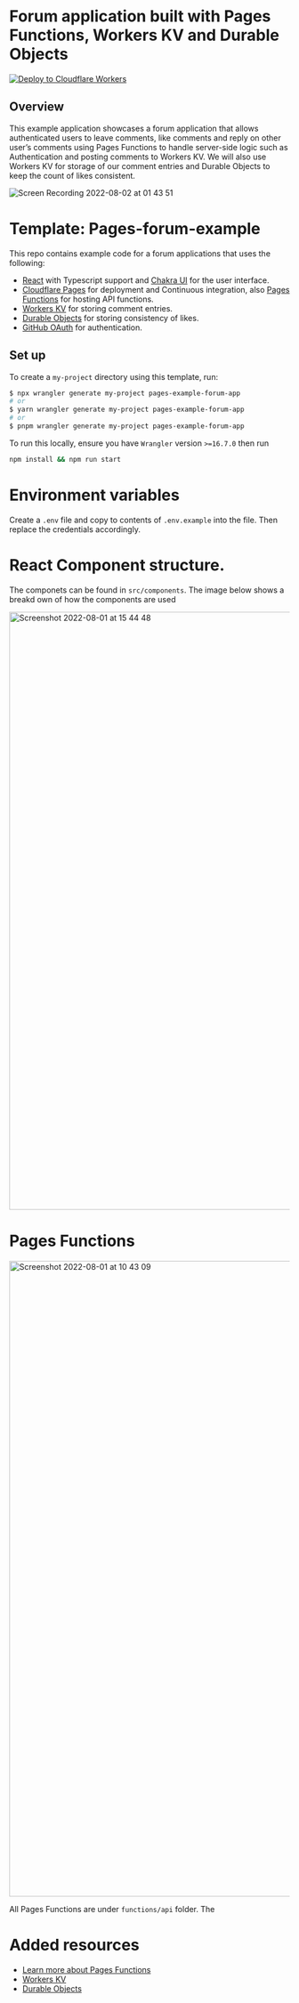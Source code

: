 # Forum application built with Pages Functions, Workers KV and Durable Objects

[![Deploy to Cloudflare Workers](https://deploy.workers.cloudflare.com/button)](https://deploy.workers.cloudflare.com/?url=https://github.com/cloudflare/templates/tree/main/pages-example-forum-app)

## Overview

This example application showcases a forum application that allows authenticated users to leave comments, like comments and reply on other user’s comments using Pages Functions to handle server-side logic such as Authentication and posting comments to Workers KV. We will also use Workers KV for storage of our comment entries and Durable Objects to keep the count of likes consistent.

![Screen Recording 2022-08-02 at 01 43 51](https://user-images.githubusercontent.com/35943047/182391704-ef720814-8c05-45d1-9e30-ade7e9ce6e74.gif)

# Template: Pages-forum-example

This repo contains example code for a forum applications that uses the following:

- [React](https://create-react-app.dev/) with Typescript support and [Chakra UI](https://chakra-ui.com/) for the user interface.
- [Cloudflare Pages](https://developers.cloudflare.com/pages/platform/functions/) for deployment and Continuous integration, also [Pages Functions](https://developers.cloudflare.com/pages/platform/functions/) for hosting API functions.
- [Workers KV](https://developers.cloudflare.com/workers/runtime-apis/kv/) for storing comment entries.
- [Durable Objects](https://developers.cloudflare.com/workers/runtime-apis/durable-objects/) for storing consistency of likes.
- [GitHub OAuth](https://docs.github.com/en/developers/apps/building-oauth-apps/creating-an-oauth-app) for authentication.

## Set up

To create a `my-project` directory using this template, run:

```sh
$ npx wrangler generate my-project pages-example-forum-app
# or
$ yarn wrangler generate my-project pages-example-forum-app
# or
$ pnpm wrangler generate my-project pages-example-forum-app
```

To run this locally, ensure you have `Wrangler` version `>=16.7.0` then run

```sh
npm install && npm run start
```

# Environment variables

Create a `.env` file and copy to contents of `.env.example` into the file. Then replace the credentials accordingly.

# React Component structure.

The componets can be found in `src/components`. The image below shows a breakd
own of how the components are used

<img width="1075" alt="Screenshot 2022-08-01 at 15 44 48" src="https://user-images.githubusercontent.com/35943047/182390650-a68cb25a-b8dc-48e5-ad4f-7c2bb4787849.png">

# Pages Functions

<img width="1143" alt="Screenshot 2022-08-01 at 10 43 09" src="https://user-images.githubusercontent.com/35943047/182391478-c0467eb2-21d2-4b00-9984-9fca389648e7.png">

All Pages Functions are under `functions/api` folder. The

# Added resources

- [Learn more about Pages Functions](https://developers.cloudflare.com/pages/platform/functions/)
- [Workers KV](https://developers.cloudflare.com/workers/learning/how-kv-works/)
- [Durable Objects](https://developers.cloudflare.com/workers/learning/using-durable-objects/)
